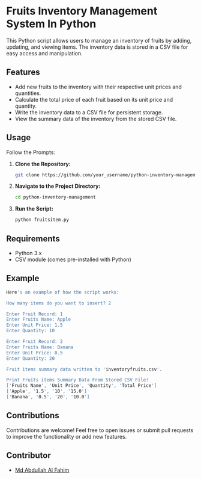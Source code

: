 # Fruits Inventory Management System In Python

This Python script allows users to manage an inventory of fruits by adding, updating, and viewing items. The inventory data is stored in a CSV file for easy access and manipulation.

## Features

- Add new fruits to the inventory with their respective unit prices and quantities.
- Calculate the total price of each fruit based on its unit price and quantity.
- Write the inventory data to a CSV file for persistent storage.
- View the summary data of the inventory from the stored CSV file.

## Usage
Follow the Prompts:
1. **Clone the Repository:**
   ```bash
   git clone https://github.com/your_username/python-inventory-management.git

2. **Navigate to the Project Directory:**
   ```bash
   cd python-inventory-management
3. **Run the Script:**
   ```bash
   python fruitsitem.py


## Requirements
- Python 3.x  
- CSV module (comes pre-installed with Python)    

## Example
 ```bash
Here's an example of how the script works:

How many items do you want to insert? 2

Enter Fruit Record: 1
Enter Fruits Name: Apple
Enter Unit Price: 1.5
Enter Quantity: 10

Enter Fruit Record: 2
Enter Fruits Name: Banana
Enter Unit Price: 0.5
Enter Quantity: 20

Fruit items summary data written to 'inventoryfruits.csv'.

Print Fruits items Summary Data From Stored CSV File!
['Fruits Name', 'Unit Price', 'Quantity', 'Total Price']
['Apple', '1.5', '10', '15.0']
['Banana', '0.5', '20', '10.0']
 ```
## Contributions
Contributions are welcome! Feel free to open issues or submit pull requests to improve the functionality or add new features.

## Contributor
- [Md Abdullah Al Fahim](https://github.com/abdullahfahim2)

